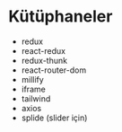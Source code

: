 # Kütüphaneler

- redux
- react-redux
- redux-thunk
- react-router-dom
- millify
- iframe
- tailwind
- axios
- splide (slider için)
